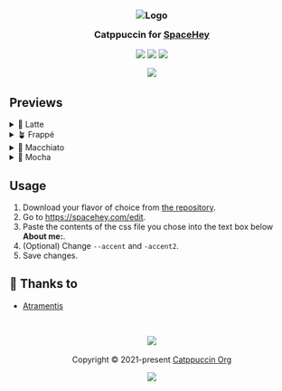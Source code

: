<h3 align="center">
	<img src="https://raw.githubusercontent.com/catppuccin/catppuccin/main/assets/logos/exports/1544x1544_circle.png" width="100" alt="Logo"/><br/>
	<img src="https://raw.githubusercontent.com/catppuccin/catppuccin/main/assets/misc/transparent.png" height="30" width="0px"/>
	Catppuccin for <a href="https://spacehey.com/">SpaceHey</a>
	<img src="https://raw.githubusercontent.com/catppuccin/catppuccin/main/assets/misc/transparent.png" height="30" width="0px"/>
</h3>

<p align="center">
	<a href="https://github.com/Atrament1s/spacehey/stargazers"><img src="https://img.shields.io/github/stars/Atrament1s/spacehey?colorA=363a4f&colorB=b7bdf8&style=for-the-badge"></a>
	<a href="https://github.com/Atrament1s/spacehey/template/issues"><img src="https://img.shields.io/github/issues/Atrament1s/spacehey?colorA=363a4f&colorB=f5a97f&style=for-the-badge"></a>
	<a href="https://github.com/Atrament1s/spacehey/contributors"><img src="https://img.shields.io/github/contributors/Atrament1s/spacehey?colorA=363a4f&colorB=a6da95&style=for-the-badge"></a>
</p>

<p align="center">
	<img src="https://raw.githubusercontent.com/catppuccin/catppuccin/main/assets/previews/preview.webp"/>
</p>

## Previews

<details>
<summary>🌻 Latte</summary>
<img src="https://raw.githubusercontent.com/catppuccin/catppuccin/main/assets/previews/latte.webp"/>
</details>
<details>
<summary>🪴 Frappé</summary>
<img src="https://raw.githubusercontent.com/catppuccin/catppuccin/main/assets/previews/frappe.webp"/>
</details>
<details>
<summary>🌺 Macchiato</summary>
<img src="https://raw.githubusercontent.com/catppuccin/catppuccin/main/assets/previews/macchiato.webp"/>
</details>
<details>
<summary>🌿 Mocha</summary>
<img src="https://raw.githubusercontent.com/catppuccin/catppuccin/main/assets/previews/mocha.webp"/>
</details>

## Usage

1. Download your flavor of choice from <a href="/flavors/">the repository</a>.
2. Go to <a href="https://spacehey.com/edit">https://spacehey.com/edit</a>.
3. Paste the contents of the css file you chose into the text box below <b>About me:</b>.
4. (Optional) Change <code>--accent</code> and <code>-accent2</code>.
5. Save changes.

## 💝 Thanks to

- [Atramentis](https://github.com/Atrament1s)

&nbsp;

<p align="center">
	<img src="https://raw.githubusercontent.com/catppuccin/catppuccin/main/assets/footers/gray0_ctp_on_line.svg?sanitize=true" />
</p>

<p align="center">
	Copyright &copy; 2021-present <a href="https://github.com/catppuccin" target="_blank">Catppuccin Org</a>
</p>

<p align="center">
	<a href="https://github.com/catppuccin/catppuccin/blob/main/LICENSE"><img src="https://img.shields.io/static/v1.svg?style=for-the-badge&label=License&message=MIT&logoColor=d9e0ee&colorA=363a4f&colorB=b7bdf8"/></a>
</p>
